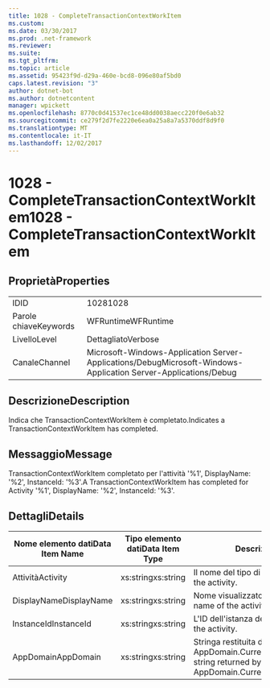 ```yaml
---
title: 1028 - CompleteTransactionContextWorkItem
ms.custom: 
ms.date: 03/30/2017
ms.prod: .net-framework
ms.reviewer: 
ms.suite: 
ms.tgt_pltfrm: 
ms.topic: article
ms.assetid: 95423f9d-d29a-460e-bcd8-096e80af5bd0
caps.latest.revision: "3"
author: dotnet-bot
ms.author: dotnetcontent
manager: wpickett
ms.openlocfilehash: 8770c0d41537ec1ce48dd0038aecc220f0e6ab32
ms.sourcegitcommit: ce279f2d7fe2220e6ea0a25a8a7a5370ddf8d9f0
ms.translationtype: MT
ms.contentlocale: it-IT
ms.lasthandoff: 12/02/2017
---
```

# <a name="1028---completetransactioncontextworkitem"></a><span data-ttu-id="f8cd4-102">1028 - CompleteTransactionContextWorkItem</span><span class="sxs-lookup"><span data-stu-id="f8cd4-102">1028 - CompleteTransactionContextWorkItem</span></span>
## <a name="properties"></a><span data-ttu-id="f8cd4-103">Proprietà</span><span class="sxs-lookup"><span data-stu-id="f8cd4-103">Properties</span></span>  
  
|||  
|-|-|  
|<span data-ttu-id="f8cd4-104">ID</span><span class="sxs-lookup"><span data-stu-id="f8cd4-104">ID</span></span>|<span data-ttu-id="f8cd4-105">1028</span><span class="sxs-lookup"><span data-stu-id="f8cd4-105">1028</span></span>|  
|<span data-ttu-id="f8cd4-106">Parole chiave</span><span class="sxs-lookup"><span data-stu-id="f8cd4-106">Keywords</span></span>|<span data-ttu-id="f8cd4-107">WFRuntime</span><span class="sxs-lookup"><span data-stu-id="f8cd4-107">WFRuntime</span></span>|  
|<span data-ttu-id="f8cd4-108">Livello</span><span class="sxs-lookup"><span data-stu-id="f8cd4-108">Level</span></span>|<span data-ttu-id="f8cd4-109">Dettagliato</span><span class="sxs-lookup"><span data-stu-id="f8cd4-109">Verbose</span></span>|  
|<span data-ttu-id="f8cd4-110">Canale</span><span class="sxs-lookup"><span data-stu-id="f8cd4-110">Channel</span></span>|<span data-ttu-id="f8cd4-111">Microsoft-Windows-Application Server-Applications/Debug</span><span class="sxs-lookup"><span data-stu-id="f8cd4-111">Microsoft-Windows-Application Server-Applications/Debug</span></span>|  
  
## <a name="description"></a><span data-ttu-id="f8cd4-112">Descrizione</span><span class="sxs-lookup"><span data-stu-id="f8cd4-112">Description</span></span>  
 <span data-ttu-id="f8cd4-113">Indica che TransactionContextWorkItem è completato.</span><span class="sxs-lookup"><span data-stu-id="f8cd4-113">Indicates a TransactionContextWorkItem has completed.</span></span>  
  
## <a name="message"></a><span data-ttu-id="f8cd4-114">Messaggio</span><span class="sxs-lookup"><span data-stu-id="f8cd4-114">Message</span></span>  
 <span data-ttu-id="f8cd4-115">TransactionContextWorkItem completato per l'attività '%1', DisplayName: '%2', InstanceId: '%3'.</span><span class="sxs-lookup"><span data-stu-id="f8cd4-115">A TransactionContextWorkItem has completed for Activity '%1', DisplayName: '%2', InstanceId: '%3'.</span></span>  
  
## <a name="details"></a><span data-ttu-id="f8cd4-116">Dettagli</span><span class="sxs-lookup"><span data-stu-id="f8cd4-116">Details</span></span>  
  
|<span data-ttu-id="f8cd4-117">Nome elemento dati</span><span class="sxs-lookup"><span data-stu-id="f8cd4-117">Data Item Name</span></span>|<span data-ttu-id="f8cd4-118">Tipo elemento dati</span><span class="sxs-lookup"><span data-stu-id="f8cd4-118">Data Item Type</span></span>|<span data-ttu-id="f8cd4-119">Descrizione</span><span class="sxs-lookup"><span data-stu-id="f8cd4-119">Description</span></span>|  
|--------------------|--------------------|-----------------|  
|<span data-ttu-id="f8cd4-120">Attività</span><span class="sxs-lookup"><span data-stu-id="f8cd4-120">Activity</span></span>|<span data-ttu-id="f8cd4-121">xs:string</span><span class="sxs-lookup"><span data-stu-id="f8cd4-121">xs:string</span></span>|<span data-ttu-id="f8cd4-122">Il nome del tipo di attività.</span><span class="sxs-lookup"><span data-stu-id="f8cd4-122">The type name of the activity.</span></span>|  
|<span data-ttu-id="f8cd4-123">DisplayName</span><span class="sxs-lookup"><span data-stu-id="f8cd4-123">DisplayName</span></span>|<span data-ttu-id="f8cd4-124">xs:string</span><span class="sxs-lookup"><span data-stu-id="f8cd4-124">xs:string</span></span>|<span data-ttu-id="f8cd4-125">Nome visualizzato dell'attività.</span><span class="sxs-lookup"><span data-stu-id="f8cd4-125">The display name of the activity.</span></span>|  
|<span data-ttu-id="f8cd4-126">InstanceId</span><span class="sxs-lookup"><span data-stu-id="f8cd4-126">InstanceId</span></span>|<span data-ttu-id="f8cd4-127">xs:string</span><span class="sxs-lookup"><span data-stu-id="f8cd4-127">xs:string</span></span>|<span data-ttu-id="f8cd4-128">L'ID dell'istanza dell'attività.</span><span class="sxs-lookup"><span data-stu-id="f8cd4-128">The instance id of the activity.</span></span>|  
|<span data-ttu-id="f8cd4-129">AppDomain</span><span class="sxs-lookup"><span data-stu-id="f8cd4-129">AppDomain</span></span>|<span data-ttu-id="f8cd4-130">xs:string</span><span class="sxs-lookup"><span data-stu-id="f8cd4-130">xs:string</span></span>|<span data-ttu-id="f8cd4-131">Stringa restituita da AppDomain.CurrentDomain.FriendlyName.</span><span class="sxs-lookup"><span data-stu-id="f8cd4-131">The string returned by AppDomain.CurrentDomain.FriendlyName.</span></span>|
